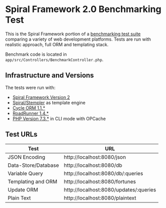 # Spiral Framework 2.0 Benchmarking Test
This is the Spiral Framework portion of a [benchmarking test suite](../) comparing a variety of web development platforms.
Tests are run with realistic approach, full ORM and templating stack.

Benchmark code is located in `app/src/Controllers/BenchmarkController.php`.

## Infrastructure and Versions
The tests were run with:
* [Spiral Framework Version 2](https://github.com/spiral/framework/)
* [Spiral/Stempler](https://github.com/spiral/stempler) as template engine
* [Cycle ORM 1.1.*](https://github.com/cycle/orm)
* [RoadRunner 1.4.*](https://roadrunner.dev/)
* [PHP Version 7.3.*](http://www.php.net/) in CLI mode with OPCache

## Test URLs
Test                | URL 
---                 | ---
JSON Encoding       | http://localhost:8080/json
Data-Store/Database | http://localhost:8080/db
Variable Query      | http://localhost:8080/db/:queries
Templating and ORM  | http://localhost:8080/fortunes
Update ORM          | http://localhost:8080/updates/:queries
Plain Text          | http://localhost:8080/plaintext